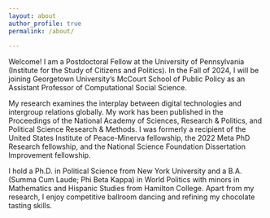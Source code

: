 ```yaml
---
layout: about
author_profile: true
permalink: /about/
 
---
```


Welcome! I am a Postdoctoral Fellow at the University of Pennsylvania (Institute for the Study of Citizens and Politics). In the Fall of 2024, I will be joining Georgetown University’s McCourt School of Public Policy as an Assistant Professor of Computational Social Science.


My research examines the interplay between digital technologies and intergroup relations globally. My work has been published in the Proceedings of the National Academy of Sciences, Research & Politics, and Political Science Research & Methods. I was formerly a recipient of the United States Institute of Peace-Minerva fellowship, the 2022 Meta PhD Research fellowship, and the National Science Foundation Dissertation Improvement fellowship.


I hold a Ph.D. in Political Science from New York University and a B.A. (Summa Cum Laude; Phi Beta Kappa) in World Politics with minors in Mathematics and Hispanic Studies from Hamilton College. Apart from my research, I enjoy competitive ballroom dancing and refining my chocolate tasting skills.
